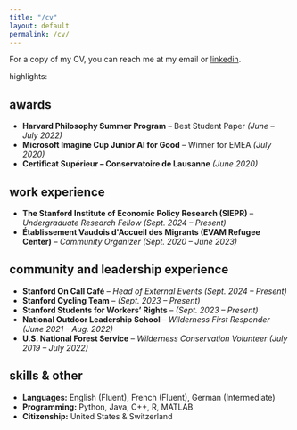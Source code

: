 ```yaml
---
title: "/cv"
layout: default
permalink: /cv/
---
```

For a copy of my CV, you can reach me at my email or [linkedin](https://www.linkedin.com/in/annika-younge).

highlights:
## awards
- **Harvard Philosophy Summer Program** – Best Student Paper *(June – July 2022)*
- **Microsoft Imagine Cup Junior AI for Good** – Winner for EMEA *(July 2020)*
- **Certificat Supérieur – Conservatoire de Lausanne** *(June 2020)*

## work experience
- **The Stanford Institute of Economic Policy Research (SIEPR)** – *Undergraduate Research Fellow* *(Sept. 2024 – Present)*  
- **Établissement Vaudois d'Accueil des Migrants (EVAM Refugee Center)** – *Community Organizer* *(Sept. 2020 – June 2023)*  

## community and leadership experience
- **Stanford On Call Café** – *Head of External Events* *(Sept. 2024 – Present)*  
- **Stanford Cycling Team** – *(Sept. 2023 – Present)*  
- **Stanford Students for Workers’ Rights** – *(Sept. 2023 – Present)*  
- **National Outdoor Leadership School** – *Wilderness First Responder* *(June 2021 – Aug. 2022)*  
- **U.S. National Forest Service** – *Wilderness Conservation Volunteer* *(July 2019 – July 2022)*  

## skills & other
- **Languages:** English (Fluent), French (Fluent), German (Intermediate)
- **Programming:** Python, Java, C++, R, MATLAB
- **Citizenship:** United States & Switzerland

